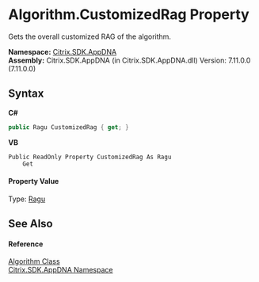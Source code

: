 # Algorithm.CustomizedRag Property 
 

Gets the overall customized RAG of the algorithm.

**Namespace:**&nbsp;[Citrix.SDK.AppDNA](index.md)<br />**Assembly:**&nbsp;Citrix.SDK.AppDNA (in Citrix.SDK.AppDNA.dll) Version: 7.11.0.0 (7.11.0.0)

## Syntax

**C#**
```csharp
public Ragu CustomizedRag { get; }
```

**VB**
```vbnet
Public ReadOnly Property CustomizedRag As Ragu
	Get
```


#### Property Value
Type: <a href="87fbb21a-7b66-e2ef-4f00-190bf173da6c">Ragu</a>

## See Also


#### Reference
<a href="00083171-3db1-bd94-3ed1-e2b5477edbe0">Algorithm Class</a><br /><a href="fe2d265b-410b-8b11-1eb4-a790e0b062bf">Citrix.SDK.AppDNA Namespace</a><br />